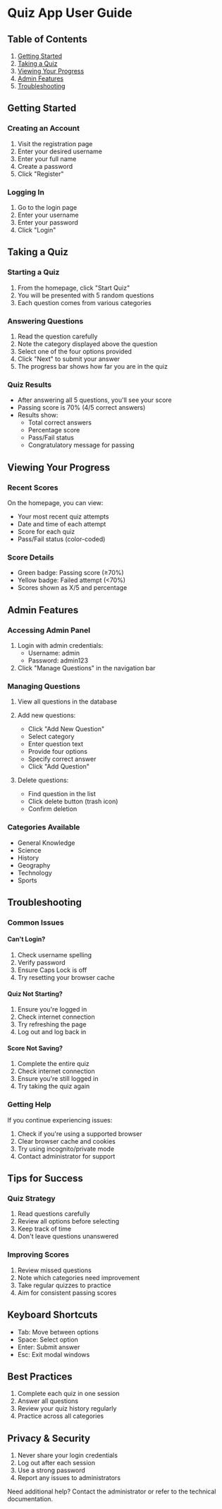 # Quiz App User Guide

## Table of Contents
1. [Getting Started](#getting-started)
2. [Taking a Quiz](#taking-a-quiz)
3. [Viewing Your Progress](#viewing-your-progress)
4. [Admin Features](#admin-features)
5. [Troubleshooting](#troubleshooting)

## Getting Started

### Creating an Account
1. Visit the registration page
2. Enter your desired username
3. Enter your full name
4. Create a password
5. Click "Register"

### Logging In
1. Go to the login page
2. Enter your username
3. Enter your password
4. Click "Login"

## Taking a Quiz

### Starting a Quiz
1. From the homepage, click "Start Quiz"
2. You will be presented with 5 random questions
3. Each question comes from various categories

### Answering Questions
1. Read the question carefully
2. Note the category displayed above the question
3. Select one of the four options provided
4. Click "Next" to submit your answer
5. The progress bar shows how far you are in the quiz

### Quiz Results
- After answering all 5 questions, you'll see your score
- Passing score is 70% (4/5 correct answers)
- Results show:
  - Total correct answers
  - Percentage score
  - Pass/Fail status
  - Congratulatory message for passing

## Viewing Your Progress

### Recent Scores
On the homepage, you can view:
- Your most recent quiz attempts
- Date and time of each attempt
- Score for each quiz
- Pass/Fail status (color-coded)

### Score Details
- Green badge: Passing score (≥70%)
- Yellow badge: Failed attempt (<70%)
- Scores shown as X/5 and percentage

## Admin Features

### Accessing Admin Panel
1. Login with admin credentials:
   - Username: admin
   - Password: admin123
2. Click "Manage Questions" in the navigation bar

### Managing Questions
1. View all questions in the database
2. Add new questions:
   - Click "Add New Question"
   - Select category
   - Enter question text
   - Provide four options
   - Specify correct answer
   - Click "Add Question"

3. Delete questions:
   - Find question in the list
   - Click delete button (trash icon)
   - Confirm deletion

### Categories Available
- General Knowledge
- Science
- History
- Geography
- Technology
- Sports

## Troubleshooting

### Common Issues

#### Can't Login?
1. Check username spelling
2. Verify password
3. Ensure Caps Lock is off
4. Try resetting your browser cache

#### Quiz Not Starting?
1. Ensure you're logged in
2. Check internet connection
3. Try refreshing the page
4. Log out and log back in

#### Score Not Saving?
1. Complete the entire quiz
2. Check internet connection
3. Ensure you're still logged in
4. Try taking the quiz again

### Getting Help
If you continue experiencing issues:
1. Check if you're using a supported browser
2. Clear browser cache and cookies
3. Try using incognito/private mode
4. Contact administrator for support

## Tips for Success

### Quiz Strategy
1. Read questions carefully
2. Review all options before selecting
3. Keep track of time
4. Don't leave questions unanswered

### Improving Scores
1. Review missed questions
2. Note which categories need improvement
3. Take regular quizzes to practice
4. Aim for consistent passing scores

## Keyboard Shortcuts
- Tab: Move between options
- Space: Select option
- Enter: Submit answer
- Esc: Exit modal windows

## Best Practices
1. Complete each quiz in one session
2. Answer all questions
3. Review your quiz history regularly
4. Practice across all categories

## Privacy & Security
1. Never share your login credentials
2. Log out after each session
3. Use a strong password
4. Report any issues to administrators

Need additional help? Contact the administrator or refer to the technical documentation. 